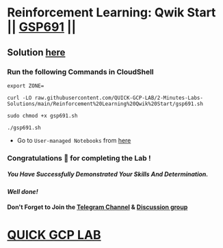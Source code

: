 # Reinforcement Learning: Qwik Start || [GSP691](https://www.cloudskillsboost.google/focuses/10285?parent=catalog) ||

## Solution [here](https://youtu.be/SvCEF-vamWU)

### Run the following Commands in CloudShell

```
export ZONE=
```
```
curl -LO raw.githubusercontent.com/QUICK-GCP-LAB/2-Minutes-Labs-Solutions/main/Reinforcement%20Learning%20Qwik%20Start/gsp691.sh

sudo chmod +x gsp691.sh

./gsp691.sh
```

* Go to `User-managed Notebooks` from [here](https://console.cloud.google.com/vertex-ai/workbench/user-managed?)

### Congratulations 🎉 for completing the Lab !

##### *You Have Successfully Demonstrated Your Skills And Determination.*

#### *Well done!*

#### Don't Forget to Join the [Telegram Channel](https://t.me/QuickGcpLab) & [Discussion group](https://t.me/QuickGcpLabChats)

# [QUICK GCP LAB](https://www.youtube.com/@quickgcplab)
